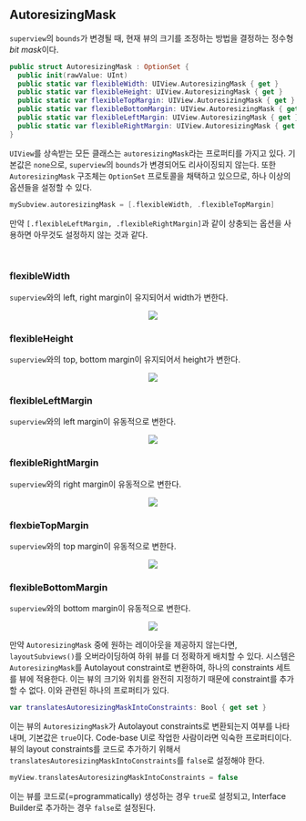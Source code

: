## AutoresizingMask

`superview`의 `bounds`가 변경될 때, 현재 뷰의 크기를 조정하는 방법을 결정하는 정수형 *bit mask*이다.

```swift
public struct AutoresizingMask : OptionSet {
  public init(rawValue: UInt)
  public static var flexibleWidth: UIView.AutoresizingMask { get }
  public static var flexibleHeight: UIView.AutoresizingMask { get }
  public static var flexibleTopMargin: UIView.AutoresizingMask { get }
  public static var flexibleBottomMargin: UIView.AutoresizingMask { get }
  public static var flexibleLeftMargin: UIView.AutoresizingMask { get }
  public static var flexibleRightMargin: UIView.AutoresizingMask { get }
}
```

`UIView`를 상속받는 모든 클래스는 `autoresizingMask`라는 프로퍼티를 가지고 있다. 기본값은 `none`으로, `superview`의 `bounds`가 변경되어도 리사이징되지 않는다. 또한 `AutoresizingMask` 구조체는 `OptionSet` 프로토콜을 채택하고 있으므로, 하나 이상의 옵션들을 설정할 수 있다.

```swift
mySubview.autoresizingMask = [.flexibleWidth, .flexibleTopMargin]
```

만약 `[.flexibleLeftMargin, .flexibleRightMargin]`과 같이 상충되는 옵션을 사용하면 아무것도 설정하지 않는 것과 같다.

&nbsp;
### flexibleWidth

`superview`와의 left, right margin이 유지되어서 width가 변한다.

<p align="center">
<img src="https://user-images.githubusercontent.com/61190690/190974494-f391a6aa-bf54-489c-9b2d-71c7c149ec36.gif">
</p>

### flexibleHeight

`superview`와의 top, bottom margin이 유지되어서 height가 변한다.

<p align="center">
<img src="https://user-images.githubusercontent.com/61190690/190975409-a06e698d-be3f-45d8-8fbb-2262e689c506.gif">
</p>

### flexibleLeftMargin

`superview`와의 left margin이 유동적으로 변한다.

<p align="center">
<img src="https://user-images.githubusercontent.com/61190690/190975598-2cbd408e-8d04-4997-a7e8-31929679b493.gif">
</p>

### flexibleRightMargin

`superview`와의 right margin이 유동적으로 변한다.

<p align="center">
<img src="https://user-images.githubusercontent.com/61190690/190975741-b451541b-1718-4419-99f6-11b000b21b2e.gif">
</p>

### flexbieTopMargin

`superview`와의 top margin이 유동적으로 변한다.

<p align="center">
<img src="https://user-images.githubusercontent.com/61190690/190975886-a897b6ee-2156-4112-a164-f5689d605b91.gif">
</p>

### flexibleBottomMargin

`superview`와의 bottom margin이 유동적으로 변한다.

<p align="center">
<img src="https://user-images.githubusercontent.com/61190690/190975957-5ae6bdf4-3c60-4948-89ef-d23df4e3c51d.gif">
</p>

만약 `AutoresizingMask` 중에 원하는 레이아웃을 제공하지 않는다면, `layoutSubviews()`를 오버라이딩하여 하위 뷰를 더 정확하게 배치할 수 있다. 시스템은 `AutoresizingMask`를 Autolayout constraint로 변환하여, 하나의 constraints 세트를 뷰에 적용한다. 이는 뷰의 크기와 위치를 완전히 지정하기 때문에 constraint를 추가할 수 없다. 이와 관련된 하나의 프로퍼티가 있다.

```swift
var translatesAutoresizingMaskIntoConstraints: Bool { get set }
```

이는 뷰의 `AutoresizingMask`가 Autolayout constraints로 변환되는지 여부를 나타내며, 기본값은 `true`이다. Code-base UI로 작업한 사람이라면 익숙한 프로퍼티이다. 뷰의 layout constraints를 코드로 추가하기 위해서 `translatesAutoresizingMaskIntoConstraints`를 `false`로 설정해야 한다.

```swift
myView.translatesAutoresizingMaskIntoConstraints = false
```

이는 뷰를 코드로(=programmatically) 생성하는 경우 `true`로 설정되고, Interface Builder로 추가하는 경우 `false`로 설정된다.


